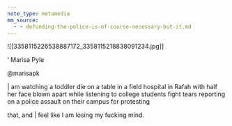 ```yaml
---
note_type: metamedia
mm_source:
  - - defunding-the-police-is-of-course-necessary-but-it.md
---
```


![[3358115226538887172_3358115218838091234.jpg]]

‘ Marisa Pyle

@marisapk

| am watching a toddler die on a table in a
field hospital in Rafah with half her face
blown apart while listening to college
students fight tears reporting on a police
assault on their campus for protesting

that, and | feel like I am losing my fucking
mind.

